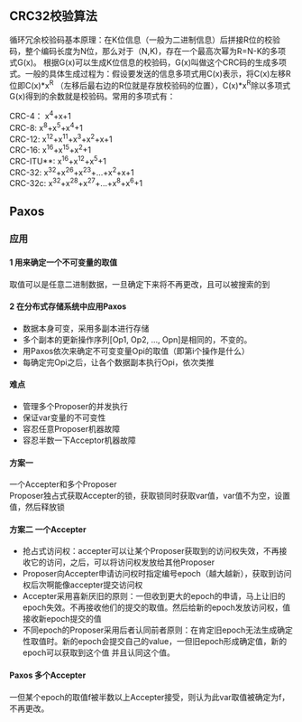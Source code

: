 ## CRC32校验算法
循环冗余校验码基本原理：在K位信息（一般为二进制信息）后拼接R位的校验码，整个编码长度为N位，那么对于（N,K)，存在一个最高次幂为R=N-K的多项式G(x)。
根据G(x)可以生成K位信息的校验码，G(x)叫做这个CRC码的生成多项式。一般的具体生成过程为：假设要发送的信息多项式用C(x)表示，将C(x)左移R位即C(x)*x<sup>R</sup>
（左移后最右边的R位就是存放校验码的位置），C(x)*x<sup>R</sup>除以多项式G(x)得到的余数就是校验码。常用的多项式有：

CRC-4： x<sup>4</sup>+x+1 <br/>
CRC-8: x<sup>8</sup>+x<sup>5</sup>+x<sup>4</sup>+1 <br/>
CRC-12: x<sup>12</sup>+x<sup>11</sup>+x<sup>3</sup>+x<sup>2</sup>+x+1 <br/>
CRC-16: x<sup>16</sup>+x<sup>15</sup>+x<sup>2</sup>+1 <br/>
CRC-ITU**: x<sup>16</sup>+x<sup>12</sup>+x<sup>5</sup>+1 <br/>
CRC-32: x<sup>32</sup>+x<sup>26</sup>+x<sup>23</sup>+...+x<sup>2</sup>+x+1 <br/>
CRC-32c: x<sup>32</sup>+x<sup>28</sup>+x<sup>27</sup>+...+x<sup>8</sup>+x<sup>6</sup>+1 <br/>


## Paxos
### 应用
#### 1 用来确定一个不可变量的取值
 取值可以是任意二进制数据，一旦确定下来将不再更改，且可以被搜索的到
#### 2 在分布式存储系统中应用Paxos
- 数据本身可变，采用多副本进行存储
- 多个副本的更新操作序列[Op1, Op2, ..., Opn]是相同的，不变的。
- 用Paxos依次来确定不可变变量Opi的取值（即第i个操作是什么）
- 每确定完Opi之后，让各个数据副本执行Opi，依次类推

#### 难点
- 管理多个Proposer的并发执行
- 保证var变量的不可变性
- 容忍任意Proposer机器故障
- 容忍半数一下Acceptor机器故障  

#### 方案一
一个Accepter和多个Proposer  
Proposer独占式获取Accepter的锁，获取锁同时获取var值，var值不为空，设置值，然后释放锁

#### 方案二 一个Accepter
- 抢占式访问权：accepter可以让某个Proposer获取到的访问权失效，不再接收它的访问，之后，可以将访问权发放给其他Proposer
- Proposer向Accepter申请访问权时指定编号epoch（越大越新），获取到访问权后次啊能像accepter提交访问权
- Accepter采用喜新厌旧的原则：一但收到更大的epoch的申请，马上让旧的epoch失效。不再接收他们的提交的取值。然后给新的epoch发放访问权，值接收新epoch提交的值
- 不同epoch的Proposer采用后者认同前者原则：在肯定旧epoch无法生成确定性取值时。新的epoch会提交自己的value，一但旧epoch形成确定值，新的epoch可以获取到这个值
并且认同这个值。

#### Paxos 多个Accepter
一但某个epoch的取值f被半数以上Accepter接受，则认为此var取值被确定为f，不再更改。


